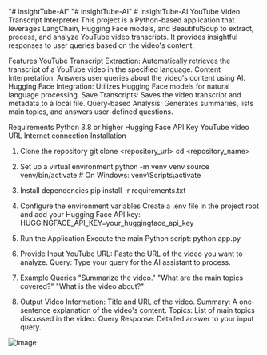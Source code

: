 "# insightTube-AI" 
"# insightTube-AI" 
#   i n s i g h t T u b e - A I 
 
YouTube Video Transcript Interpreter
This project is a Python-based application that leverages LangChain, Hugging Face models, and BeautifulSoup to extract, process, and analyze YouTube video transcripts. It provides insightful responses to user queries based on the video's content.

Features
YouTube Transcript Extraction: Automatically retrieves the transcript of a YouTube video in the specified language.
Content Interpretation: Answers user queries about the video's content using AI.
Hugging Face Integration: Utilizes Hugging Face models for natural language processing.
Save Transcripts: Saves the video transcript and metadata to a local file.
Query-based Analysis: Generates summaries, lists main topics, and answers user-defined questions.

Requirements
Python 3.8 or higher
Hugging Face API Key
YouTube video URL
Internet connection
Installation
1. Clone the repository
git clone <repository_url>
cd <repository_name>

2. Set up a virtual environment
python -m venv venv
source venv/bin/activate  # On Windows: venv\Scripts\activate

4. Install dependencies
pip install -r requirements.txt
5. Configure the environment variables
Create a .env file in the project root and add your Hugging Face API key:
HUGGINGFACE_API_KEY=your_huggingface_api_key

1. Run the Application
Execute the main Python script:
python app.py

3. Provide Input
YouTube URL: Paste the URL of the video you want to analyze.
Query: Type your query for the AI assistant to process.

5. Example Queries
"Summarize the video."
"What are the main topics covered?"
"What is the video about?"

7. Output
Video Information: Title and URL of the video.
Summary: A one-sentence explanation of the video's content.
Topics: List of main topics discussed in the video.
Query Response: Detailed answer to your input query.


![image](https://github.com/user-attachments/assets/4cc6f3e5-4f1b-486c-a74f-49fbcd85cf2b)

 
